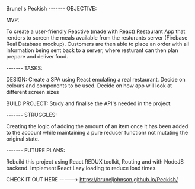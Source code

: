 Brunel's Peckish
------- OBJECTIVE:

MVP:

To create a user-friendly Reactive (made with React) Restaurant App that renders to screen the meals available from the resturants server (Firebase Real Database mockup). Customers are then able to place an order with all information being sent back to a server, where resturant can then plan prepare and deliver food.

------- TASKS:

DESIGN: Create a SPA using React emulating a real restaurant. Decide on colours and components to be used. Decide on how app will look at different screen sizes

BUILD PROJECT: Study and finalise the API's needed in the project:

------- STRUGGLES:

Creating the logic of adding the amount of an item once it has been added to the account while maintaining a pure reducer function/ not mutating the original state.

------- FUTURE PLANS:

Rebuild this project using React REDUX toolkit, Routing and with NodeJS backend. Implement React Lazy loading to reduce load times.

CHECK IT OUT HERE -----> https://bruneljohnson.github.io/Peckish/
